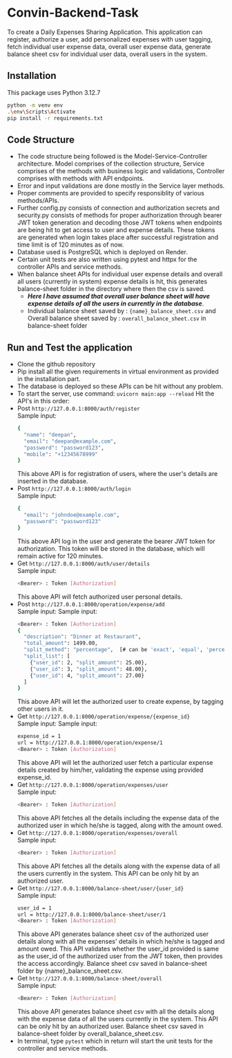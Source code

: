 ﻿# Convin-Backend-Task
 To create a Daily Expenses Sharing Application. This application can register, authorize a user, add personalized expenses with user tagging, fetch individual user expense data, overall user expense data, generate balance sheet csv for individual user data, overall users in the system.

## Installation
This package uses Python 3.12.7
```bash
python -m venv env
.\env\Scripts\Activate
pip install -r requirements.txt
```

## Code Structure
- The code structure being followed is the Model-Service-Controller architecture. Model comprises of the collection structure, Service comprises of the methods with business logic and validations, Controller comprises with methods with API endpoints.
- Error and input validations are done mostly in the Service layer methods.
- Proper comments are provided to specify responsiblity of various methods/APIs.
- Further config.py consists of connection and authorization secrets and security.py consists of methods for proper authorization through bearer JWT token generation and decoding those JWT tokens when endpoints are being hit to get access to user and expense details. These tokens are generated when login takes place after successful registration and time limit is of 120 minutes as of now.
- Database used is PostgreSQL which is deployed on Render.
- Certain unit tests are also written using pytest and httpx for the controller APIs and service methods.
- When balance sheet APIs for individual user expense details and overall all users (currently in system) expense details is hit, this generates balance-sheet folder in the directory where then the csv is saved.
  - ***Here I have assumed that overall user balance sheet will have expense details of all the users in currently in the database***.
  - Individual balance sheet saved by : `{name}_balance_sheet.csv` and Overall balance sheet saved by : `overall_balance_sheet.csv` in balance-sheet folder

## Run and Test the application
- Clone the github repository
- Pip install all the given requirements in virtual environment as provided in the installation part.
- The database is deployed so these APIs can be hit without any problem.
- To start the server, use command: `uvicorn main:app --reload`
  Hit the API's in this order: 
- Post `http://127.0.0.1:8000/auth/register` \
  Sample input:
  ```bash
  {
    "name": "deepan",
    "email": "deepan@example.com",
    "password": "password123", 
    "mobile": "+12345678999"
  }
  ```
  This above API is for registration of users, where the user's details are inserted in the database.
- Post `http://127.0.0.1:8000/auth/login` \
  Sample input:
  ```bash
  {
    "email": "johndoe@example.com",
    "password": "password123"
  }
  ```
  This above API log in the user and generate the bearer JWT token for authorization. This token will be stored in the database, which will remain active for 120 minutes. 
- Get `http://127.0.0.1:8000/auth/user/details` \
  Sample input:
  ```bash
  <Bearer> : Token [Authorization]
  ```
  This above API will fetch authorized user personal details.
- Post `http://127.0.0.1:8000/operation/expense/add` \
  Sample input:
  Sample input:
  ```bash
  <Bearer> : Token [Authorization]
  {
    "description": "Dinner at Restaurant",
    "total_amount": 1499.00,
    "split_method": "percentage",  [# can be 'exact', 'equal', 'percentage']
    "split_list": [
      {"user_id": 2, "split_amount": 25.00},
      {"user_id": 3, "split_amount": 48.00},
      {"user_id": 4, "split_amount": 27.00}
    ]
  }
  ```
  This above API will let the authorized user to create expense, by tagging other users in it. 
- Get `http://127.0.0.1:8000/operation/expense/{expense_id}` \
  Sample input:
  Sample input:
  ```bash
  expense_id = 1
  url = http://127.0.0.1:8000/operation/expense/1
  <Bearer> : Token [Authorization]
  ```
  This above API will let the authorized user fetch a particular expense details created by him/her, validating the expense using provided expense_id.
- Get `http://127.0.0.1:8000/operation/expenses/user` \
  Sample input:
  ```bash
  <Bearer> : Token [Authorization]
  ```
  This above API fetches all the details including the expense data of the authorized user in which he/she is tagged, along with the amount owed.
- Get `http://127.0.0.1:8000/operation/expenses/overall` \
  Sample input:
  ```bash
  <Bearer> : Token [Authorization]
  ```
  This above API fetches all the details along with the expense data of all the users currently in the system. This API can be only hit by an authorized user.
- Get `http://127.0.0.1:8000/balance-sheet/user/{user_id}` \
  Sample input:
  ```bash
  user_id = 1
  url = http://127.0.0.1:8000/balance-sheet/user/1
  <Bearer> : Token [Authorization]
  ```
  This above API generates balance sheet csv of the authorized user details along with all the expenses' details in which he/she is tagged and amount owed. This API validates whether the user_id provided is same as the user_id of the authorized user from the JWT token, then provides the access accordingly. Balance sheet csv saved in balance-sheet folder by {name}_balance_sheet.csv. 
- Get `http://127.0.0.1:8000/balance-sheet/overall` \
  Sample input:
  ```bash
  <Bearer> : Token [Authorization]
  ```
  This above API generates balance sheet csv with all the details along with the expense data of all the users currently in the system. This API can be only hit by an authorized user. Balance sheet csv saved in balance-sheet folder by overall_balance_sheet.csv.
- In terminal, type `pytest` which in return will start the unit tests for the controller and service methods.

